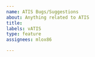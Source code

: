 ```yaml
---
name: ATIS Bugs/Suggestions
about: Anything related to ATIS
title: 
labels: vATIS
type: feature
assignees: mlox86

---
```



